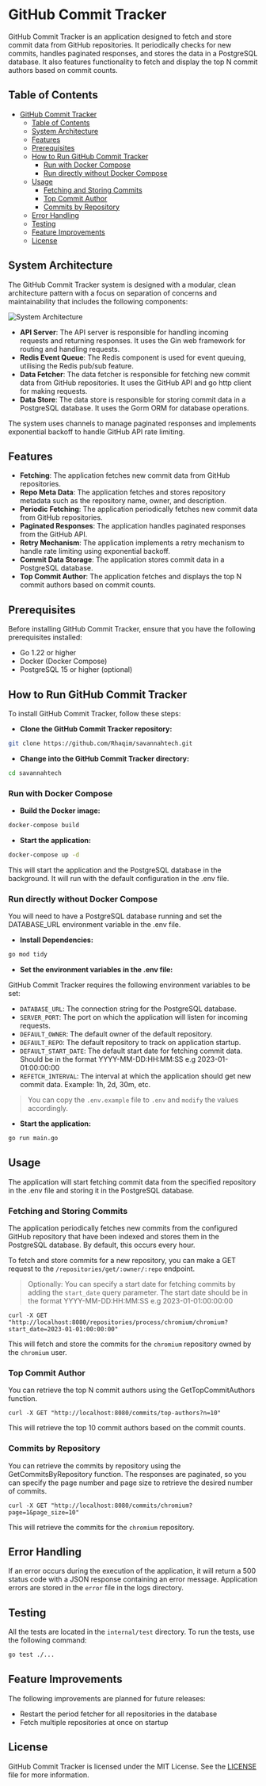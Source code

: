 # GitHub Commit Tracker

GitHub Commit Tracker is an application designed to fetch and store commit data from GitHub repositories. It periodically checks for new commits, handles paginated responses, and stores the data in a PostgreSQL database. It also features functionality to fetch and display the top N commit authors based on commit counts.

## Table of Contents

- [GitHub Commit Tracker](#github-commit-tracker)
  - [Table of Contents](#table-of-contents)
  - [System Architecture](#system-architecture)
  - [Features](#features)
  - [Prerequisites](#prerequisites)
  - [How to Run GitHub Commit Tracker](#how-to-run-github-commit-tracker)
    - [Run with Docker Compose](#run-with-docker-compose)
    - [Run directly without Docker Compose](#run-directly-without-docker-compose)
  - [Usage](#usage)
    - [Fetching and Storing Commits](#fetching-and-storing-commits)
    - [Top Commit Author](#top-commit-author)
    - [Commits by Repository](#commits-by-repository)
  - [Error Handling](#error-handling)
  - [Testing](#testing)
  - [Feature Improvements](#feature-improvements)
  - [License](#license)
  
## System Architecture

The GitHub Commit Tracker system is designed with a modular, clean architecture pattern with a focus on separation of concerns and maintainability that includes the following components:

![System Architecture](architecture.jpg)

- **API Server**: The API server is responsible for handling incoming requests and returning responses. It uses the Gin web framework for routing and handling requests.
- **Redis Event Queue**: The Redis component is used for event queuing, utilising the Redis pub/sub feature.
- **Data Fetcher**: The data fetcher is responsible for fetching new commit data from GitHub repositories. It uses the GitHub API and go http client for making requests.
- **Data Store**: The data store is responsible for storing commit data in a PostgreSQL database. It uses the Gorm ORM for database operations.

The system uses channels to manage paginated responses and implements exponential backoff to handle GitHub API rate limiting.

## Features

- **Fetching**: The application fetches new commit data from GitHub repositories.
- **Repo Meta Data**: The application fetches and stores repository metadata such as the repository name, owner, and description.
- **Periodic Fetching**: The application periodically fetches new commit data from GitHub repositories.
- **Paginated Responses**: The application handles paginated responses from the GitHub API.
- **Retry Mechanism**: The application implements a retry mechanism to handle rate limiting using exponential backoff.
- **Commit Data Storage**: The application stores commit data in a PostgreSQL database.
- **Top Commit Author**: The application fetches and displays the top N commit authors based on commit counts.

## Prerequisites

Before installing GitHub Commit Tracker, ensure that you have the following prerequisites installed:

- Go 1.22 or higher
- Docker (Docker Compose)
- PostgreSQL 15 or higher (optional)

## How to Run GitHub Commit Tracker

To install GitHub Commit Tracker, follow these steps:

- **Clone the GitHub Commit Tracker repository:**

```bash
git clone https://github.com/Rhaqim/savannahtech.git
```

- **Change into the GitHub Commit Tracker directory:**

```bash
cd savannahtech
```

### Run with Docker Compose

- **Build the Docker image:**

```bash
docker-compose build
```

- **Start the application:**

```bash
docker-compose up -d
```

This will start the application and the PostgreSQL database in the background. It will run with the default configuration in the .env file.

### Run directly without Docker Compose

You will need to have a PostgreSQL database running and set the DATABASE_URL environment variable in the .env file.

- **Install Dependencies:**

```bash
go mod tidy
```

- **Set the environment variables in the .env file:**

GitHub Commit Tracker requires the following environment variables to be set:

- `DATABASE_URL`: The connection string for the PostgreSQL database.
- `SERVER_PORT`: The port on which the application will listen for incoming requests.
- `DEFAULT_OWNER`: The default owner of the default repository.
- `DEFAULT_REPO`: The default repository to track on application startup.
- `DEFAULT_START_DATE`: The default start date for fetching commit data. Should be in the format YYYY-MM-DD:HH:MM:SS e.g 2023-01-01:00:00:00
- `REFETCH_INTERVAL`: The interval at which the application should get new commit data. Example: 1h, 2d, 30m, etc.
  
> You can copy the `.env.example` file to `.env` and `modify` the values accordingly.

- **Start the application:**

```bash
go run main.go
```

## Usage

The application will start fetching commit data from the specified repository in the .env file and storing it in the PostgreSQL database.

### Fetching and Storing Commits

The application periodically fetches new commits from the configured GitHub repository that have been indexed and stores them in the PostgreSQL database. By default, this occurs every hour.

To fetch and store commits for a new repository, you can make a GET request to the `/repositories/get/:owner/:repo` endpoint.

> Optionally: You can specify a start date for fetching commits by adding the `start_date` query parameter. The start date should be in the format YYYY-MM-DD:HH:MM:SS e.g 2023-01-01:00:00:00

```curl
curl -X GET "http://localhost:8080/repositories/process/chromium/chromium?start_date=2023-01-01:00:00:00"
```

This will fetch and store the commits for the `chromium` repository owned by the `chromium` user.

### Top Commit Author

You can retrieve the top N commit authors using the GetTopCommitAuthors function.

```curl
curl -X GET "http://localhost:8080/commits/top-authors?n=10"
```

This will retrieve the top 10 commit authors based on the commit counts.

### Commits by Repository

You can retrieve the commits by repository using the GetCommitsByRepository function. The responses are paginated, so you can specify the page number and page size to retrieve the desired number of commits.

```curl
curl -X GET "http://localhost:8080/commits/chromium?page=1&page_size=10"
```

This will retrieve the commits for the `chromium` repository.

## Error Handling

If an error occurs during the execution of the application, it will return a 500 status code with a JSON response containing an error message. Application errors are stored in the `error` file in the logs directory.

## Testing

All the tests are located in the `internal/test` directory. To run the tests, use the following command:

```bash
go test ./...
```

## Feature Improvements

The following improvements are planned for future releases:

- Restart the period fetcher for all repositories in the database
- Fetch multiple repositories at once on startup

## License

GitHub Commit Tracker is licensed under the MIT License. See the [LICENSE](LICENSE) file for more information.
